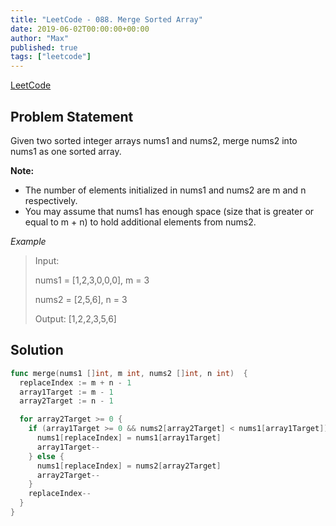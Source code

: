 ```yaml
---
title: "LeetCode - 088. Merge Sorted Array"
date: 2019-06-02T00:00:00+00:00
author: "Max"
published: true
tags: ["leetcode"]
---
```


[LeetCode](https://leetcode.com/problems/merge-sorted-array/)

## Problem Statement

Given two sorted integer arrays nums1 and nums2, merge nums2 into nums1 as one sorted array.

**Note:**

- The number of elements initialized in nums1 and nums2 are m and n respectively.
- You may assume that nums1 has enough space (size that is greater or equal to m + n) to hold additional elements from nums2.

*Example*

> Input:
>
> nums1 = [1,2,3,0,0,0], m = 3
>
> nums2 = [2,5,6],       n = 3
>
> Output: [1,2,2,3,5,6]

## Solution

```go
func merge(nums1 []int, m int, nums2 []int, n int)  {
  replaceIndex := m + n - 1
  array1Target := m - 1
  array2Target := n - 1

  for array2Target >= 0 {
    if (array1Target >= 0 && nums2[array2Target] < nums1[array1Target]) {
      nums1[replaceIndex] = nums1[array1Target]
      array1Target--
    } else {
      nums1[replaceIndex] = nums2[array2Target]
      array2Target--
    }
    replaceIndex--
  }
}
```
